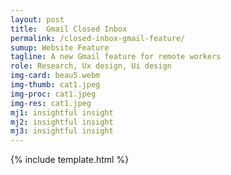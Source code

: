 ```yaml
---
layout: post
title:  Gmail Closed Inbox
permalink: /closed-inbox-gmail-feature/
sumup: Website Feature
tagline: A new Gmail feature for remote workers
role: Research, Ux design, Ui design
img-card: beau5.webm
img-thumb: cat1.jpeg
img-proc: cat1.jpeg
img-res: cat1.jpeg
mj1: insightful insight
mj2: insightful insight
mj3: insightful insight
---
```


{% include template.html %}
